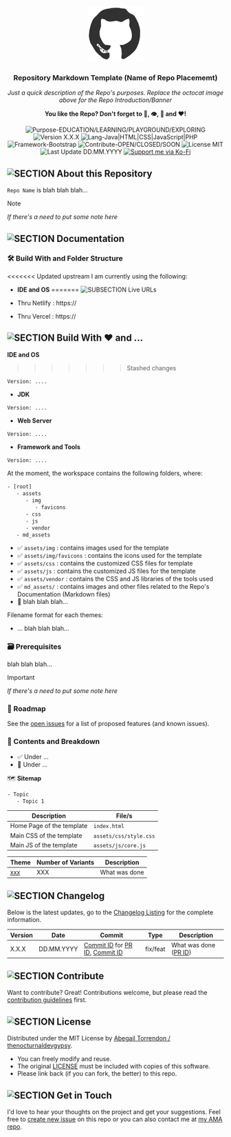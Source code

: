 <p align="center"><img src="/md_assets/octocat.gif" alt="Logo" width="130" height="130"></p>
<h3 align="center">Repository Markdown Template (Name of Repo Placememt)</h3>
<p align="center"><em>Just a quick description of the Repo's purposes. Replace the octocat image above for the Repo Introduction/Banner</em></p>
<p align="center"><strong>You like the Repo? Don't forget to 🌟, 👁️, 🔱 and ❤️!</strong></p>
<p align="center">
   <img src="https://img.shields.io/badge/Purpose-EDUCATION/LEARNING/PLAYGROUND/EXPLORING-%2300416a?logoColor=white&labelColor=%2300416a&color=%2324292e&textColor=white" alt="Purpose-EDUCATION/LEARNING/PLAYGROUND/EXPLORING">
   <img src="https://img.shields.io/badge/Version-X.X.X-%2300416a?logoColor=white&labelColor=%2300416a&color=%2324292e&textColor=white" alt="Version X.X.X">
   <img src="https://img.shields.io/badge/Lang-Java%20|%20HTML%20|%20CSS%20|%20JavaScript%20|%20PHP-%2300416a?logoColor=white&labelColor=%2300416a&color=%2324292e&textColor=white" alt="Lang-Java|HTML|CSS|JavaScript|PHP">
   <img src="https://img.shields.io/badge/Framework-Bootstrap-%2300416a?logoColor=white&labelColor=%2300416a&color=%2324292e&textColor=white" alt="Framework-Bootstrap">
   <img src="https://img.shields.io/badge/Contribute-OPEN/CLOSED/SOON-%2300416a?logoColor=white&labelColor=%2300416a&color=%2324292e&textColor=white" alt="Contribute-OPEN/CLOSED/SOON">
   <img src="https://img.shields.io/badge/License-MIT-%2300416a?logoColor=white&labelColor=%2300416a&color=%2324292e&textColor=white" alt="License MIT">
   <img src="https://img.shields.io/badge/Last%20Update-DD.MM.YYYY-%2300416a?logoColor=white&labelColor=%2300416a&color=%2324292e&textColor=white" alt="Last Update DD.MM.YYYY">
   <a href="https://ko-fi.com/thenocturnaldevgypsy">
      <img src="https://img.shields.io/badge/Support%20me%20via%20Ko--Fi-%2300416a?logo=ko-fi&logoColor=white&color=%2300416a&textColor=white" alt="Support me via Ko-Fi">
   </a>
</p>

## ![SECTION About this Repository](https://img.shields.io/badge/❔-About%20this%20Repository-%2300416a?logoColor=white&labelColor=%2300416a&color=%2324292e&textColor=white)

`Repo Name` is blah blah blah...

> [!NOTE]
> *If there's a need to put some note here*

## ![SECTION Documentation](https://img.shields.io/badge/📚-Documentation-%2300416a?logoColor=white&labelColor=%2300416a&color=%2324292e&textColor=white)

### 🛠️ Build With and Folder Structure

<<<<<<< Updated upstream
I am currently using the following:
- **IDE and OS**
=======
![SUBSECTION Live URLs](https://custom-icon-badges.demolab.com/badge/-Live%20URLs-24292e?logo=globe&logoColor=white&labelColor=2471AE)

- Thru Netlify : https://
- Thru Vercel : https://

## ![SECTION Build With ❤️ and ...](https://custom-icon-badges.demolab.com/badge/-Build%20With%20❤️%20and%20...-24292e?logo=tools&logoColor=white&labelColor=00416a)

**IDE and OS**
>>>>>>> Stashed changes
```
Version: ....
```
- **JDK**
```
Version: ....
```
- **Web Server**
```
Version: ....
```
- **Framework and Tools**
```
Version: ....
```

At the moment, the workspace contains the following folders, where:
```
- [root]
   - assets
      - img
         - favicons
      - css
      - js
      - vendor
   - md_assets
```
- ✅ `assets/img` : contains images used for the template
- ✅ `assets/img/favicons` : contains the icons used for the template
- ✅ `assets/css` : contains the customized CSS files for template
- ✅ `assets/js` : contains the customized JS files for the template
- ✅ `assets/vendor` : contains the CSS and JS libraries of the tools used
- ✅ `md_assets/` : contains images and other files related to the Repo's Documentation (Markdown files)
- 🚧 blah blah blah...

Filename format for each themes:
- ... blah blah blah...

### 🗃️ Prerequisites
blah blah blah...

> [!IMPORTANT]
> *If there's a need to put some note here*

### 🚧 Roadmap
See the [open issues](https://github.com/thenocturnaldevgypsy/repo-link/issues) for a list of proposed features (and known issues).

### 📖 Contents and Breakdown
- ✅ Under ...
- 🚧 Under ...

🗺️ **Sitemap**
```
- Topic
   - Topic 1
```

| Description | File/s |
| ------------- | ------------- |
| Home Page of the template | `index.html` |
| Main CSS of the template | `assets/css/style.css` |
| Main JS of the template | `assets/js/core.js` |

| Theme | Number of Variants | Description |
| ------------- | ------------- | ------------- |
| [xxx](https://github.com/thenocturnaldevgypsy) | XXX | What was done |

## ![SECTION Changelog](https://img.shields.io/badge/❕-Changelog-%2300416a?logoColor=white&labelColor=%2300416a&color=%2324292e&textColor=white)

Below is the latest updates, go to the [Changelog Listing](CHANGELOG.md) for the complete information.

| Version | Date | Commit | Type | Description |
| ------------- | ------------- | ------------- | ------------- | ------------- |
| X.X.X | DD.MM.YYYY | [Commit ID](https://github.com/thenocturnaldevgypsy) for [PR ID](https://github.com/thenocturnaldevgypsy), [Commit ID](https://github.com/thenocturnaldevgypsy) | fix/feat | What was done ([PR ID](https://github.com/thenocturnaldevgypsy)) |

## ![SECTION Contribute](https://img.shields.io/badge/🤝-Contribute-%2300416a?logoColor=white&labelColor=%2300416a&color=%2324292e&textColor=white)
Want to contribute? Great! Contributions welcome, but please read the [contribution guidelines](CONTRIBUTING.md) first.

## ![SECTION License](https://img.shields.io/badge/📑-License-%2300416a?logoColor=white&labelColor=%2300416a&color=%2324292e&textColor=white)
Distributed under the MIT License by [Abegail Torrendon / thenocturnaldevgypsy](https://github.com/thenocturnaldevgypsy).
- You can freely modify and reuse.
- The original [LICENSE](LICENSE.md) must be included with copies of this software.
- Please link back (if you can fork, the better) to this repo. 

## ![SECTION Get in Touch](https://img.shields.io/badge/📭-Get%20in%20Touch-%2300416a?logoColor=white&labelColor=%2300416a&color=%2324292e&textColor=white)
I'd love to hear your thoughts on the project and get your suggestions. Feel free to [create new issue](https://github.com/thenocturnaldevgypsy/repo-name/issues/new) on this repo or you can also contact me at [my AMA repo](https://github.com/thenocturnaldevgypsy/ama-ask-me-anything).